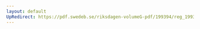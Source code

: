 ```yaml
---
layout: default
UpRedirect: https://pdf.swedeb.se/riksdagen-volumeG-pdf/199394/reg_199394_FöU/reg_199394_FöU_0002.pdf
---
```

